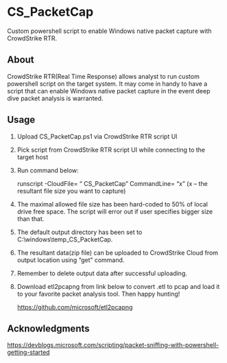 # CS_PacketCap
Custom powershell script to enable Windows native packet capture with CrowdStrike RTR. 

## About

CrowdStrike RTR(Real Time Response) allows analyst to run custom powershell script on the target system. It may come in handy to have a script that can enable Windows native packet capture in the event deep dive packet analysis is warranted. 

## Usage
   
1. Upload CS_PacketCap.ps1 via CrowdStrike RTR script UI
2. Pick script from CrowdStrike RTR script UI while connecting to the target host
3. Run command below:

   runscript -CloudFile= “ CS_PacketCap” CommandLine= “x”
       (x – the resultant file size you want to capture)

4. The maximal allowed file size has been hard-coded to 50% of local drive free space. The script will error out if user specifies bigger size than that.
5. The default output directory has been set to C:\windows\temp\_CS_PacketCap.
6. The resultant data(zip file) can be uploaded to CrowdStrike Cloud from output location using “get” command.
7. Remember to delete output data after successful uploading.
8. Download etl2pcapng from link below to convert .etl to pcap and load it to your favorite packet analysis tool. Then happy hunting!
   
   https://github.com/microsoft/etl2pcapng

## Acknowledgments

https://devblogs.microsoft.com/scripting/packet-sniffing-with-powershell-getting-started

